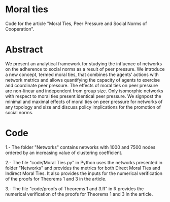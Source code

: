 # Moral ties
Code for the article "Moral Ties, Peer Pressure and Social Norms of Cooperation".

# Abstract                                                                                                                                         
We present an analytical framework for studying the influence of networks on the adherence to social norms as a
result of peer pressure. We introduce a new concept, termed moral ties, that combines the agents’ actions with
network metrics and allows quantifying the capacity of agents to exercise and coordinate peer pressure. The 
effects of moral ties on peer pressure are non-linear and independent from group size. Only isomorphic networks
with respect to moral ties present identical peer pressure. We signpost the minimal and maximal effects of moral
ties on peer pressure for networks of any topology and size and discuss policy implications for the promotion of social norms.   

# Code
1.- The folder "Networks" contains networks with 1000 and 7500 nodes ordered by an increasing value of clustering coefficient.

2.- The file "code/Moral Ties.py" in Python uses the networks presented in folder "Networks" and provides the metrics for both
Direct Moral Ties and Indirect Moral Ties. It also provides the inputs for the numerical verification of the proofs for Theorems 1 and 3 in the article.

3.- The file "code/proofs of Theorems 1 and 3.R" in R provides the numerical verification of the proofs for Theorems 1 and 3 in the article.




